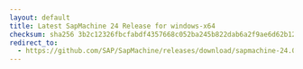 ```yaml
---
layout: default
title: Latest SapMachine 24 Release for windows-x64
checksum: sha256 3b2c12326fbcfabdf4357668c052ba245b822dab6a2f9ae6d62b12326d82b742
redirect_to:
  - https://github.com/SAP/SapMachine/releases/download/sapmachine-24.0.2/sapmachine-jre-24.0.2_windows-x64_bin.zip
---
```

